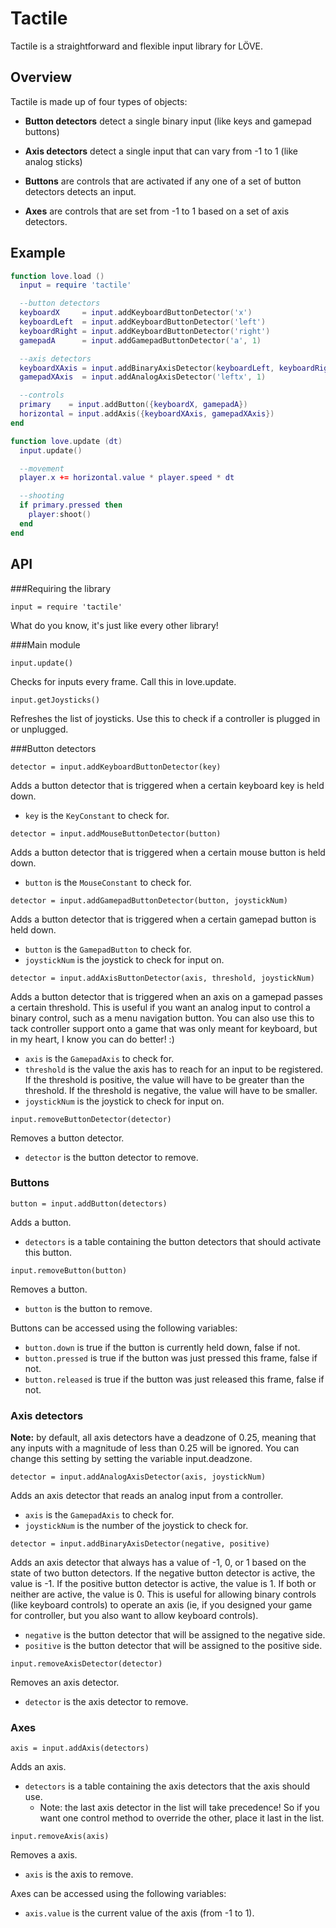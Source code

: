 Tactile
=======

Tactile is a straightforward and flexible input library for LÖVE.

Overview
--------

Tactile is made up of four types of objects:

- **Button detectors** detect a single binary input (like keys and gamepad buttons)

- **Axis detectors** detect a single input that can vary from -1 to 1 (like analog sticks)

- **Buttons** are controls that are activated if any one of a set of button detectors detects an input.

- **Axes** are controls that are set from -1 to 1 based on a set of axis detectors.

Example
-------
```lua
function love.load ()
  input = require 'tactile'

  --button detectors
  keyboardX     = input.addKeyboardButtonDetector('x')
  keyboardLeft  = input.addKeyboardButtonDetector('left')
  keyboardRight = input.addKeyboardButtonDetector('right')
  gamepadA      = input.addGamepadButtonDetector('a', 1)

  --axis detectors
  keyboardXAxis = input.addBinaryAxisDetector(keyboardLeft, keyboardRight)
  gamepadXAxis  = input.addAnalogAxisDetector('leftx', 1)

  --controls
  primary    = input.addButton({keyboardX, gamepadA})
  horizontal = input.addAxis({keyboardXAxis, gamepadXAxis})
end

function love.update (dt)
  input.update()

  --movement
  player.x += horizontal.value * player.speed * dt

  --shooting
  if primary.pressed then
    player:shoot()
  end
end
```

API
---
###Requiring the library

`input = require 'tactile'`

What do you know, it's just like every other library!

###Main module

`input.update()`

Checks for inputs every frame. Call this in love.update.

`input.getJoysticks()`

Refreshes the list of joysticks. Use this to check if a controller is plugged in or unplugged.

###Button detectors

`detector = input.addKeyboardButtonDetector(key)`

Adds a button detector that is triggered when a certain keyboard key is held down.

- `key` is the `KeyConstant` to check for.

`detector = input.addMouseButtonDetector(button)`

Adds a button detector that is triggered when a certain mouse button is held down.

- `button` is the `MouseConstant` to check for.

`detector = input.addGamepadButtonDetector(button, joystickNum)`

Adds a button detector that is triggered when a certain gamepad button is held down.

- `button` is the `GamepadButton` to check for.
- `joystickNum` is the joystick to check for input on.

`detector = input.addAxisButtonDetector(axis, threshold, joystickNum)`

Adds a button detector that is triggered when an axis on a gamepad passes a certain threshold. This is useful if you want an analog input to control a binary control, such as a menu navigation button. You can also use this to tack controller support onto a game that was only meant for keyboard, but in my heart, I know you can do better! :)

- `axis` is the `GamepadAxis` to check for.
- `threshold` is the value the axis has to reach for an input to be registered. If the threshold is positive, the value will have to be greater than the threshold. If the threshold is negative, the value will have to be smaller.
- `joystickNum` is the joystick to check for input on.

`input.removeButtonDetector(detector)`

Removes a button detector.

- `detector` is the button detector to remove.

### Buttons

`button = input.addButton(detectors)`

Adds a button.

- `detectors` is a table containing the button detectors that should activate this button.

`input.removeButton(button)`

Removes a button.

- `button` is the button to remove.

Buttons can be accessed using the following variables:

- `button.down` is true if the button is currently held down, false if not.
- `button.pressed` is true if the button was just pressed this frame, false if not.
- `button.released` is true if the button was just released this frame, false if not.

### Axis detectors

__Note:__ by default, all axis detectors have a deadzone of 0.25, meaning that any inputs with a magnitude of less than 0.25 will be ignored. You can change this setting by setting the variable input.deadzone.

`detector = input.addAnalogAxisDetector(axis, joystickNum)`

Adds an axis detector that reads an analog input from a controller.

- `axis` is the `GamepadAxis` to check for.
- `joystickNum` is the number of the joystick to check for.

`detector = input.addBinaryAxisDetector(negative, positive)`

Adds an axis detector that always has a value of -1, 0, or 1 based on the state of two button detectors. If the negative button detector is active, the value is -1. If the positive button detector is active, the value is 1. If both or neither are active, the value is 0. This is useful for allowing binary controls (like keyboard controls) to operate an axis (ie, if you designed your game for controller, but you also want to allow keyboard controls).

- `negative` is the button detector that will be assigned to the negative side.
- `positive` is the button detector that will be assigned to the positive side.

`input.removeAxisDetector(detector)`

Removes an axis detector.

- `detector` is the axis detector to remove.

### Axes

`axis = input.addAxis(detectors)`

Adds an axis.

- `detectors` is a table containing the axis detectors that the axis should use.
  - Note: the last axis detector in the list will take precedence! So if you want one control method to override the other, place it last in the list.

`input.removeAxis(axis)`

Removes a axis.

- `axis` is the axis to remove.

Axes can be accessed using the following variables:

- `axis.value` is the current value of the axis (from -1 to 1).

